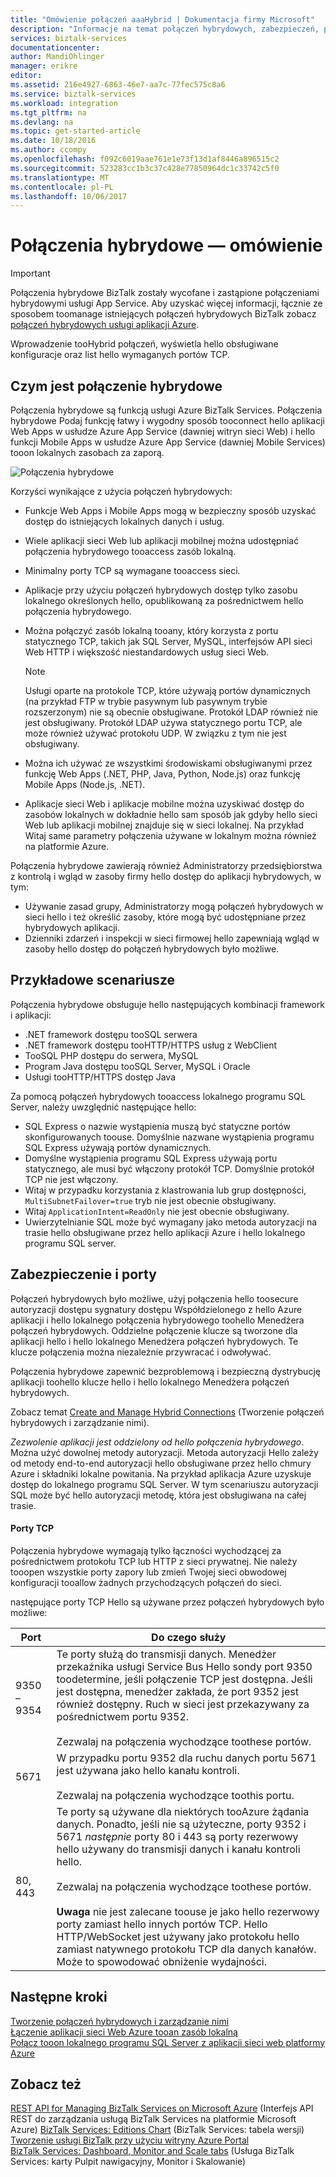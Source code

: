 ```yaml
---
title: "Omówienie połączeń aaaHybrid | Dokumentacja firmy Microsoft"
description: "Informacje na temat połączeń hybrydowych, zabezpieczeń, portów TCP i obsługiwanych konfiguracji. MABS, WABS."
services: biztalk-services
documentationcenter: 
author: MandiOhlinger
manager: erikre
editor: 
ms.assetid: 216e4927-6863-46e7-aa7c-77fec575c8a6
ms.service: biztalk-services
ms.workload: integration
ms.tgt_pltfrm: na
ms.devlang: na
ms.topic: get-started-article
ms.date: 10/18/2016
ms.author: ccompy
ms.openlocfilehash: f092c6019aae761e1e73f13d1af8446a896515c2
ms.sourcegitcommit: 523283cc1b3c37c428e77850964dc1c33742c5f0
ms.translationtype: MT
ms.contentlocale: pl-PL
ms.lasthandoff: 10/06/2017
---
```

# <a name="hybrid-connections-overview"></a>Połączenia hybrydowe — omówienie

> [!IMPORTANT]
> Połączenia hybrydowe BizTalk zostały wycofane i zastąpione połączeniami hybrydowymi usługi App Service. Aby uzyskać więcej informacji, łącznie ze sposobem toomanage istniejących połączeń hybrydowych BizTalk zobacz [połączeń hybrydowych usługi aplikacji Azure](../app-service/app-service-hybrid-connections.md).

Wprowadzenie tooHybrid połączeń, wyświetla hello obsługiwane konfiguracje oraz list hello wymaganych portów TCP.

## <a name="what-is-a-hybrid-connection"></a>Czym jest połączenie hybrydowe
Połączenia hybrydowe są funkcją usługi Azure BizTalk Services. Połączenia hybrydowe Podaj funkcję łatwy i wygodny sposób tooconnect hello aplikacji Web Apps w usłudze Azure App Service (dawniej witryn sieci Web) i hello funkcji Mobile Apps w usłudze Azure App Service (dawniej Mobile Services) tooon lokalnych zasobach za zaporą.

![Połączenia hybrydowe][HCImage]

Korzyści wynikające z użycia połączeń hybrydowych:

* Funkcje Web Apps i Mobile Apps mogą w bezpieczny sposób uzyskać dostęp do istniejących lokalnych danych i usług.
* Wiele aplikacji sieci Web lub aplikacji mobilnej można udostępniać połączenia hybrydowego tooaccess zasób lokalną.
* Minimalny porty TCP są wymagane tooaccess sieci.
* Aplikacje przy użyciu połączeń hybrydowych dostęp tylko zasobu lokalnego określonych hello, opublikowaną za pośrednictwem hello połączenia hybrydowego.
* Można połączyć zasób lokalną tooany, który korzysta z portu statycznego TCP, takich jak SQL Server, MySQL, interfejsów API sieci Web HTTP i większość niestandardowych usług sieci Web.
  
  > [!NOTE]
  > Usługi oparte na protokole TCP, które używają portów dynamicznych (na przykład FTP w trybie pasywnym lub pasywnym trybie rozszerzonym) nie są obecnie obsługiwane. Protokół LDAP również nie jest obsługiwany. Protokół LDAP używa statycznego portu TCP, ale może również używać protokołu UDP. W związku z tym nie jest obsługiwany.
  > 
  > 
* Można ich używać ze wszystkimi środowiskami obsługiwanymi przez funkcję Web Apps (.NET, PHP, Java, Python, Node.js) oraz funkcję Mobile Apps (Node.js, .NET).
* Aplikacje sieci Web i aplikacje mobilne można uzyskiwać dostęp do zasobów lokalnych w dokładnie hello sam sposób jak gdyby hello sieci Web lub aplikacji mobilnej znajduje się w sieci lokalnej. Na przykład Witaj same parametry połączenia używane w lokalnym można również na platformie Azure.

Połączenia hybrydowe zawierają również Administratorzy przedsiębiorstwa z kontrolą i wgląd w zasoby firmy hello dostęp do aplikacji hybrydowych, w tym:

* Używanie zasad grupy, Administratorzy mogą połączeń hybrydowych w sieci hello i też określić zasoby, które mogą być udostępniane przez hybrydowych aplikacji.
* Dzienniki zdarzeń i inspekcji w sieci firmowej hello zapewniają wgląd w zasoby hello dostęp do połączeń hybrydowych było możliwe.

## <a name="example-scenarios"></a>Przykładowe scenariusze
Połączenia hybrydowe obsługuje hello następujących kombinacji framework i aplikacji:

* .NET framework dostępu tooSQL serwera
* .NET framework dostępu tooHTTP/HTTPS usług z WebClient
* TooSQL PHP dostępu do serwera, MySQL
* Program Java dostępu tooSQL Server, MySQL i Oracle
* Usługi tooHTTP/HTTPS dostęp Java

Za pomocą połączeń hybrydowych tooaccess lokalnego programu SQL Server, należy uwzględnić następujące hello:

* SQL Express o nazwie wystąpienia muszą być statyczne portów skonfigurowanych toouse. Domyślnie nazwane wystąpienia programu SQL Express używają portów dynamicznych.
* Domyślne wystąpienia programu SQL Express używają portu statycznego, ale musi być włączony protokół TCP. Domyślnie protokół TCP nie jest włączony.
* Witaj w przypadku korzystania z klastrowania lub grup dostępności, `MultiSubnetFailover=true` tryb nie jest obecnie obsługiwany.
* Witaj `ApplicationIntent=ReadOnly` nie jest obecnie obsługiwany.
* Uwierzytelnianie SQL może być wymagany jako metoda autoryzacji na trasie hello obsługiwane przez hello aplikacji Azure i hello lokalnego programu SQL server.

## <a name="security-and-ports"></a>Zabezpieczenie i porty
Połączeń hybrydowych było możliwe, użyj połączenia hello toosecure autoryzacji dostępu sygnatury dostępu Współdzielonego z hello Azure aplikacji i hello lokalnego połączenia hybrydowego toohello Menedżera połączeń hybrydowych. Oddzielne połączenie klucze są tworzone dla aplikacji hello i hello lokalnego Menedżera połączeń hybrydowych. Te klucze połączenia można niezależnie przywracać i odwoływać.

Połączenia hybrydowe zapewnić bezproblemową i bezpieczną dystrybucję aplikacji toohello klucze hello i hello lokalnego Menedżera połączeń hybrydowych.

Zobacz temat [Create and Manage Hybrid Connections](integration-hybrid-connection-create-manage.md) (Tworzenie połączeń hybrydowych i zarządzanie nimi).

*Zezwolenie aplikacji jest oddzielony od hello połączenia hybrydowego*. Można użyć dowolnej metody autoryzacji. Metoda autoryzacji Hello zależy od metody end-to-end autoryzacji hello obsługiwane przez hello chmury Azure i składniki lokalne powitania. Na przykład aplikacja Azure uzyskuje dostęp do lokalnego programu SQL Server. W tym scenariuszu autoryzacji SQL może być hello autoryzacji metodę, która jest obsługiwana na całej trasie.

#### <a name="tcp-ports"></a>Porty TCP
Połączenia hybrydowe wymagają tylko łączności wychodzącej za pośrednictwem protokołu TCP lub HTTP z sieci prywatnej. Nie należy tooopen wszystkie porty zapory lub zmień Twojej sieci obwodowej konfiguracji tooallow żadnych przychodzących połączeń do sieci.

następujące porty TCP Hello są używane przez połączeń hybrydowych było możliwe:

| Port | Do czego służy |
| --- | --- |
| 9350 – 9354 |Te porty służą do transmisji danych. Menedżer przekaźnika usługi Service Bus Hello sondy port 9350 toodetermine, jeśli połączenie TCP jest dostępna. Jeśli jest dostępna, menedżer zakłada, że port 9352 jest również dostępny. Ruch w sieci jest przekazywany za pośrednictwem portu 9352. <br/><br/>Zezwalaj na połączenia wychodzące toothese portów. |
| 5671 |W przypadku portu 9352 dla ruchu danych portu 5671 jest używana jako hello kanału kontroli. <br/><br/>Zezwalaj na połączenia wychodzące toothis portu. |
| 80, 443 |Te porty są używane dla niektórych tooAzure żądania danych. Ponadto, jeśli nie są użyteczne, porty 9352 i 5671 *następnie* porty 80 i 443 są porty rezerwowy hello używany do transmisji danych i kanału kontroli hello.<br/><br/>Zezwalaj na połączenia wychodzące toothese portów. <br/><br/>**Uwaga** nie jest zalecane toouse je jako hello rezerwowy porty zamiast hello innych portów TCP. Hello HTTP/WebSocket jest używany jako protokołu hello zamiast natywnego protokołu TCP dla danych kanałów. Może to spowodować obniżenie wydajności. |

## <a name="next-steps"></a>Następne kroki
[Tworzenie połączeń hybrydowych i zarządzanie nimi](integration-hybrid-connection-create-manage.md)<br/>
[Łączenie aplikacji sieci Web Azure tooan zasób lokalną](../app-service-web/web-sites-hybrid-connection-get-started.md)<br/>
[Połącz tooon lokalnego programu SQL Server z aplikacji sieci web platformy Azure](../app-service-web/web-sites-hybrid-connection-connect-on-premises-sql-server.md)<br/>

## <a name="see-also"></a>Zobacz też
[REST API for Managing BizTalk Services on Microsoft Azure](http://msdn.microsoft.com/library/azure/dn232347.aspx) (Interfejs API REST do zarządzania usługą BizTalk Services na platformie Microsoft Azure) 
[BizTalk Services: Editions Chart](biztalk-editions-feature-chart.md) (BizTalk Services: tabela wersji)<br/>
[Tworzenie usługi BizTalk przy użyciu witryny Azure Portal](biztalk-provision-services.md)<br/>
[BizTalk Services: Dashboard, Monitor and Scale tabs](biztalk-dashboard-monitor-scale-tabs.md) (Usługa BizTalk Services: karty Pulpit nawigacyjny, Monitor i Skalowanie)<br/>

[HCImage]: ./media/integration-hybrid-connection-overview/WABS_HybridConnectionImage.png
[HybridConnectionTab]: ./media/integration-hybrid-connection-overview/WABS_HybridConnectionTab.png
[HCOnPremSetup]: ./media/integration-hybrid-connection-overview/WABS_HybridConnectionOnPremSetup.png
[HCManageConnection]: ./media/integration-hybrid-connection-overview/WABS_HybridConnectionManageConn.png
